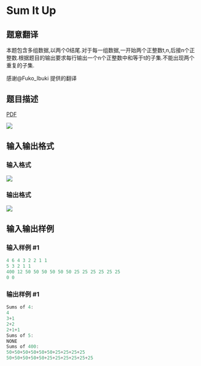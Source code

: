 # Sum It Up

## 题意翻译

本题包含多组数据,以两个0结尾.对于每一组数据,一开始两个正整数t,n,后接n个正整数.根据题目的输出要求每行输出一个n个正整数中和等于t的子集.不能出现两个重复的子集.

感谢@Fuko_Ibuki 提供的翻译

## 题目描述

[problemUrl]: https://uva.onlinejudge.org/index.php?option=com_onlinejudge&Itemid=8&category=7&page=show_problem&problem=515

[PDF](https://uva.onlinejudge.org/external/5/p574.pdf)

![](https://cdn.luogu.com.cn/upload/vjudge_pic/UVA574/80cc3356ed238e341352821ca44aca5dfab49144.png)

## 输入输出格式

### 输入格式

![](https://cdn.luogu.com.cn/upload/vjudge_pic/UVA574/3aea68aa04d39d9aad3af3b1447b8f7e399dc25a.png)

### 输出格式

![](https://cdn.luogu.com.cn/upload/vjudge_pic/UVA574/e02d076208829bf15c06eee09463b23df095358b.png)

## 输入输出样例

### 输入样例 #1

```cpp
4 6 4 3 2 2 1 1
5 3 2 1 1
400 12 50 50 50 50 50 50 25 25 25 25 25 25
0 0
```


### 输出样例 #1

```cpp
Sums of 4:
4
3+1
2+2
2+1+1
Sums of 5:
NONE
Sums of 400:
50+50+50+50+50+50+25+25+25+25
50+50+50+50+50+25+25+25+25+25+25
```


